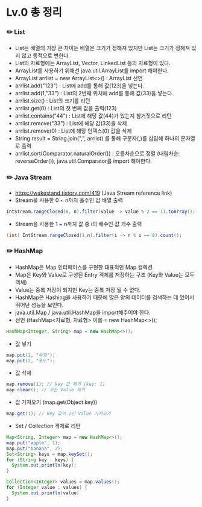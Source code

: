 # Lv.0 총 정리

###        ✏️ List

- List는 배열의 가장 큰 차이는 배열은 크기가 정해져 있지만 List는 크기가 정해져 있지 않고 동적으로 변한다. </br>
- List의 자료형에는 ArrayList, Vector, LinkedList 등의 자료형이 있다. </br>
- ArrayList를 사용하기 위해선 java.util.ArrayList를 import 해야한다. </br>
- ArrayList<Integer> arrlist = new ArrayList<>() : ArrayList 선언 </br>
- arrlist.add("123") : List에 add를 통해 값(123)을 넣는다. </br>
- arrlist.add(1,"33") : List의 2번째 위치에 add를 통해 값(33)을 넣는다. </br>
- arrlist.size() : List의 크기를 리턴 </br>
- arrlist.get(0) : List의 첫 번째 값을 출력(123) </br>
- arrlist.contains("44") : List에 해당 값(44)가 있는지 참거짓으로 리턴 </br>
- arrlist.remove("33") : List에 해당 값(33)을 삭제 </br>
- arrlist.remove(0) : List에 해당 인덱스(0) 값을 삭제 </br>
- String result = String.join(",", arrlist) 를 통해 구분자(,)를 삽입해 하나의 문자열로 출력 </br>
- arrlist.sort(Comparator.naturalOrder()) : 오름차순으로 정렬 (내림차순: reverseOrder()), java.util.Comparator를 import 해야한다.


###        ✏️ Java Stream

- https://wakestand.tistory.com/419 (Java Stream reference link) </br>
- Stream을 사용한 0 ~ n까지 홀수인 값 배열 출력</br>
```java
IntStream.rangeClosed(0, n).filter(value -> value % 2 == 1).toArray();
```
- Stream을 사용한 1 ~ n까지 값 중 i의 배수인 값 개수 출력</br>
```java
(int) IntStream.rangeClosed(1,n).filter(i -> n % i == 0).count();
```



###        ✏️ HashMap

- HashMap은 Map 인터페이스를 구현한 대표적인 Map 컬렉션 </br>
- Map은 Key와 Value로 구성된 Entry 객체를 저장하는 구조 (Key와 Value는 모두 객체) </br>
- Value는 중복 저장이 되지만 Key는 중복 저장 될 수 없다. </br>
- HashMap은 Hashing을 사용하기 때문에 많은 양의 데이터를 검색하는 데 있어서 뛰어난 성능을 보인다. </br>
- java.util.Map / java.util.HashMap을 import해주어야 한다. </br>
- 선언 (HashMap<자료형, 자료형> 이름 = new HashMap<>(); </br>
```java
HashMap<Integer, String> map = new HashMap<>();
```
- 값 넣기 </br>
```java
map.put(1, "사과");
map.put(2, "포도");
```
- 값 삭제 </br>
```java
map.remove(1); // key 값 제거 (key: 1)
map.clear(); // 모든 Value 제거
```
- 값 가져오기 (map.get(Object key)) </br>
```java
map.get(1); // key 값이 1인 Value 가져오기
```

- Set / Collection 객체로 리턴  </br>
```java
Map<String, Integer> map = new HashMap<>();
map.put("apple", 1);
map.put("banana", 2);
Set<String> keys = map.keySet();
for (String key : keys) {
  System.out.println(key);
}

Collection<Integer> values = map.values();
for (Integer value : values) {
  System.out.println(value)
}
```
